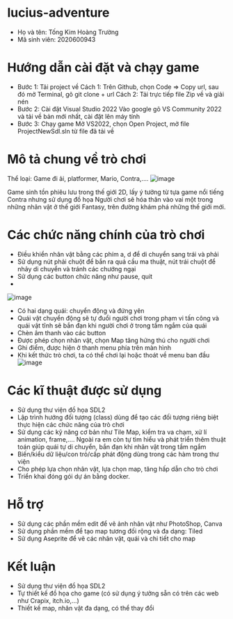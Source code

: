 # lucius-adventure
- Họ và tên: Tống Kim Hoàng Trường
- Mã sinh viên: 2020600943
# Hướng dẫn cài đặt và chạy game
- Bước 1: Tải project về
Cách 1: Trên Github, chọn Code => Copy url, sau đó mở Terminal, gõ git clone + url Cách 2: Tải trực tiếp file Zip về và giải nén
- Bước 2: Cài đặt Visual Studio 2022
Vào google gõ VS Community 2022 và tải về bản mới nhất, cài đặt lên máy tính
- Bước 3: Chạy game
Mở VS2022, chọn Open Project, mở file ProjectNewSdl.sln từ file đã tải về
# Mô tả chung về trò chơi
Thể loại: Game đi ải, platformer, Mario, Contra,....
![image](https://github.com/user-attachments/assets/fd21ff4e-30f5-40c0-acfc-04b3c711c26b)


Game sinh tồn phiêu lưu trong thế giới 2D, lấy ý tưởng từ tựa game nổi tiếng Contra nhưng sử dụng đồ họa
Người chơi sẽ hóa thân vào vai một trong những nhân vật ở thế giới Fantasy, trên đường khám phá những thế giới mới.
# Các chức năng chính của trò chơi
- Điều khiển nhân vật bằng các phím a, d để di chuyển sang trái và phải
- Sử dụng nút phải chuột để bắn ra quả cầu ma thuật, nút trái chuột để nhảy di chuyển và tránh các chướng ngại
- Sử dụng các button chức năng như pause, quit
- 
![image](https://github.com/user-attachments/assets/148e3b35-db84-4aac-a45c-95a7913d83de)
- Có hai dạng quái: chuyển động và đứng yên
- Quái vật chuyển động sẽ tự đuổi người chơi trong phạm vi tấn công và quái vật tĩnh sẽ bắn đạn khi người chơi ở trong tầm ngắm của quái
- Chèn âm thanh vào các button
- Được phép chọn nhân vật, chọn Map tăng hứng thú cho người chơi
- Ghi điểm, được hiện ở thanh menu phía trên màn hình
- Khi kết thức trò chơi, ta có thể chơi lại hoặc thoát về menu ban đầu
![image](https://github.com/user-attachments/assets/09646ef2-d379-4ff2-a30b-91141c8e30db)

# Các kĩ thuật được sử dụng
- Sử dụng thư viện đồ họa SDL2
- Lập trình hướng đối tượng (class) dùng để tạo các đối tượng riêng biệt thực hiện các chức năng của trò chơi
- Sử dụng các kỹ năng cơ bản như Tile Map, kiểm tra va chạm, xử lí animation, frame,.... Ngoài ra em còn tự tìm hiểu và phát triển thêm thuật toán giúp quái tự di chuyển, bắn đạn khi nhân vật trong tầm ngắm
- Biến/kiểu dữ liệu/con trỏ/cấp phát động dùng trong các hàm trong thư viện
- Cho phép lựa chọn nhân vật, lựa chọn map, tăng hấp dẫn cho trò chơi
- Triển khai đóng gói dự án bằng docker.
# Hỗ trợ
- Sử dụng các phần mềm edit để vẽ ảnh nhân vật như PhotoShop, Canva
- Sử dụng phần mềm để tạo map tương đối rộng và đa dạng: Tiled
- Sử dụng Aseprite để vẽ các nhân vật, quái và chi tiết cho map
# Kết luận
- Sử dụng thư viện đồ họa SDL2
- Tự thiết kế đồ họa cho game (có sử dụng ý tưởng sẵn có trên các web như Crapix, itch.io,...)
- Thiết kế map, nhân vật đa dạng, có thể thay đổi
